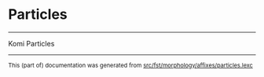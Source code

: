 # Particles
----
Komi Particles

* * *

<small>This (part of) documentation was generated from [src/fst/morphology/affixes/particles.lexc](https://github.com/giellalt/lang-koi/blob/main/src/fst/morphology/affixes/particles.lexc)</small>
